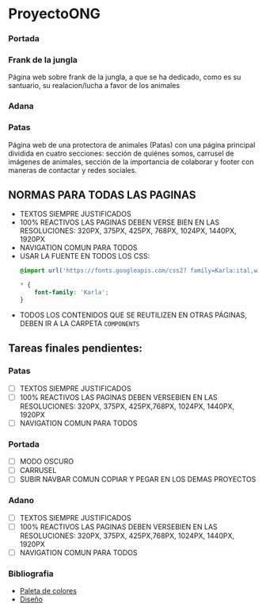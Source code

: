 # ProyectoONG


### Portada

### Frank de la jungla

Página web sobre frank de la jungla, a que se ha dedicado, como es su santuario, su realacion/lucha a favor de los animales

### Adana

### Patas

Página web de una protectora de animales (Patas) con una página principal dividida en cuatro secciones: sección de quiénes somos, carrusel de imágenes de animales, sección de la importancia de colaborar y footer con maneras de contactar y redes sociales.

## NORMAS PARA TODAS LAS PAGINAS

- TEXTOS SIEMPRE JUSTIFICADOS
- 100% REACTIVOS LAS PAGINAS DEBEN VERSE BIEN EN LAS RESOLUCIONES: 320PX, 375PX, 425PX, 768PX, 1024PX, 1440PX, 1920PX
- NAVIGATION COMUN PARA TODOS
- USAR LA FUENTE EN TODOS LOS CSS:
    ```css
    @import url('https://fonts.googleapis.com/css2? family=Karla:ital,wght@0,200..800;1,200..800&    display=swap');

    * {
        font-family: 'Karla';
    }
    ```
- TODOS LOS CONTENIDOS QUE SE REUTILIZEN EN OTRAS PÁGINAS, DEBEN IR A LA CARPETA `COMPONENTS`

## Tareas finales pendientes:

### Patas

- [ ] TEXTOS SIEMPRE JUSTIFICADOS
- [ ] 100% REACTIVOS LAS PAGINAS DEBEN VERSEBIEN EN LAS RESOLUCIONES: 320PX, 375PX, 425PX,768PX, 1024PX, 1440PX, 1920PX
- [ ] NAVIGATION COMUN PARA TODOS

### Portada

- [ ] MODO OSCURO
- [ ] CARRUSEL
- [ ] SUBIR NAVBAR COMUN COPIAR Y PEGAR EN LOS DEMAS PROYECTOS

### Adano

- [ ] TEXTOS SIEMPRE JUSTIFICADOS
- [ ] 100% REACTIVOS LAS PAGINAS DEBEN VERSEBIEN EN LAS RESOLUCIONES: 320PX, 375PX, 425PX,768PX, 1024PX, 1440PX, 1920PX
- [ ] NAVIGATION COMUN PARA TODOS

### Bibliografia

- [Paleta de colores](https://coolors.co/071e22-1d7874-679289-f4c095-ee2e31)
- [Diseño](https://www.figma.com/design/hYBOyQaiCwswWqN2OVdd5O/Untitled?node-id=0-1&t=4Hld9jGuPimRevyn-1)